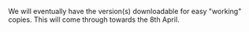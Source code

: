 We will eventually have the version(s) downloadable for easy "working" copies. This will come through towards the 8th April.